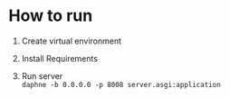# How to run

1. Create virtual environment

1. Install Requirements

1. Run server  
`daphne -b 0.0.0.0 -p 8008 server.asgi:application`

